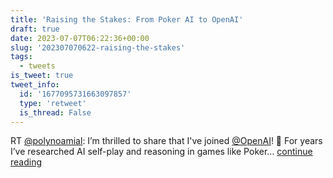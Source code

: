 ```yaml
---
title: 'Raising the Stakes: From Poker AI to OpenAI'
draft: true
date: 2023-07-07T06:22:36+00:00
slug: '202307070622-raising-the-stakes'
tags:
  - tweets
is_tweet: true
tweet_info:
  id: '1677095731663097857'
  type: 'retweet'
  is_thread: False
---
```




RT [@polynoamial](https://x.com/polynoamial): I’m thrilled to share that I've joined [@OpenAI](https://x.com/OpenAI)! 🚀 For years I’ve researched AI self-play and reasoning in games like Poker… [continue reading](https://x.com/sytelus/status/1677095731663097857)
